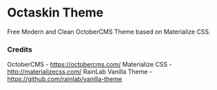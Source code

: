 Octaskin Theme
==========

Free Modern and Clean OctoberCMS Theme based on Materialize CSS.

### Credits

OctoberCMS - https://octobercms.com/
Materialize CSS - http://materializecss.com/
RainLab Vanilla Theme - https://github.com/rainlab/vanilla-theme
